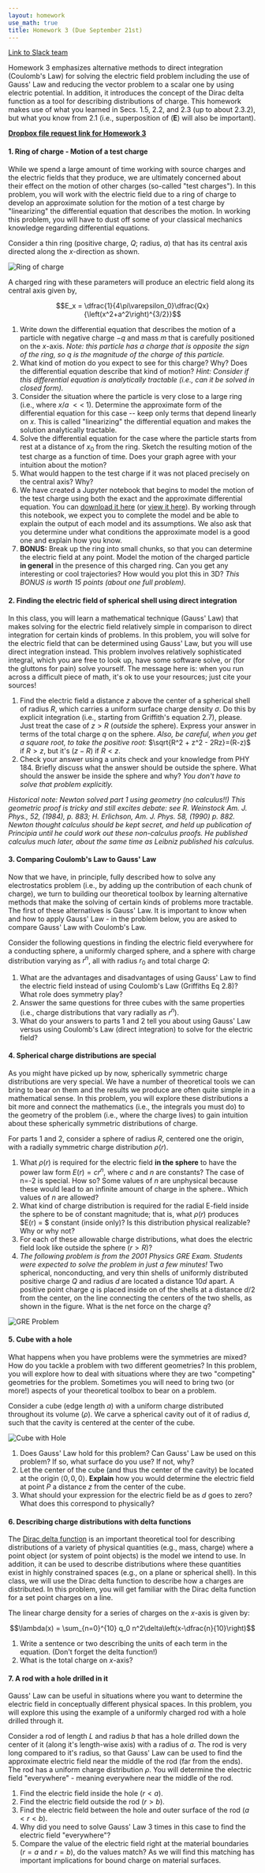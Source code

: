 ```yaml
---
layout: homework
use_math: true
title: Homework 3 (Due September 21st)
---
```


[Link to Slack team](http://phy481msuf2018.slack.com)

Homework 3 emphasizes alternative methods to direct integration (Coulomb's Law) for solving the electric field problem including the use of Gauss' Law and reducing the vector problem to a scalar one by using electric potential. In addition, it introduces the concept of the Dirac delta function as a tool for describing distributions of charge. This homework makes use of what you learned in Secs. 1.5, 2.2, and 2.3 (up to about 2.3.2), but what you know from 2.1 (i.e., superposition of ($\mathbf{E}$) will also be important).

[**Dropbox file request link for Homework 3**](https://www.dropbox.com/request/H4yWIqFU0lmnFpsZJwSq)

#### 1. Ring of charge - Motion of a test charge

While we spend a large amount of time working with source charges and the electric fields that they produce, we are ultimately concerned about their effect on the motion of other charges (so-called "test charges"). In this problem, you will work with the electric field due to a ring of charge to develop an approximate solution for the motion of a test charge by "linearizing" the differential equation that describes the motion. In working this problem, you will have to dust off some of your classical mechanics knowledge regarding differential equations.

Consider a thin ring (positive charge, $Q$; radius, $a$) that has its central axis directed along the $x$-direction as shown.

![Ring of charge](./images/hw2/ring_w_charge.png "Ring of Charge")

A charged ring with these parameters will produce an electric field along its central axis given by,

$$E_x = \dfrac{1}{4\pi\varepsilon_0}\dfrac{Qx}{\left(x^2+a^2\right)^{3/2}}$$

1. Write down the differential equation that describes the motion of a particle with negative charge $-q$ and mass $m$ that is carefully positioned on the $x$-axis. *Note: this particle has a charge that is opposite the sign of the ring, so $q$ is the magnitude of the charge of this particle.*
2. What kind of motion do you expect to see for this charge? Why? Does the differential equation describe that kind of motion? *Hint: Consider if this differential equation is analytically tractable (i.e., can it be solved in closed form).*
3. Consider the situation where the particle is very close to a large ring (i.e., where $x/a\;<<\;1$). Determine the approximate form of the differential equation for this case -- keep only terms that depend linearly on $x$. This is called "linearizing" the differential equation and makes the solution analytically tractable.
4. Solve the differential equation for the case where the particle starts from rest at a distance of $x_0$ from the ring. Sketch the resulting motion of the test charge as a function of time. Does your graph agree with your intuition about the motion?
5. What would happen to the test charge if it was not placed precisely on the central axis? Why?
6. We have created a Jupyter notebook that begins to model the motion of the test charge using both the exact and the approximate differential equation. You can [download it here](../jupyter/HW3-MotionOfTestCharge.ipynb) (or [view it here](https://github.com/dannycab/phy481msu_f2018/blob/master/jupyter/HW3-MotionOfTestCharge.ipynb)). By working through this notebook, we expect you to complete the model and be able to explain the output of each model and its assumptions. We also ask that you determine under what conditions the approximate model is a good one and explain how you know.
7. **BONUS:** Break up the ring into small chunks, so that you can determine the electric field at any point. Model the motion of the charged particle **in general** in the presence of this charged ring. Can you get any interesting or cool trajectories? How would you plot this in 3D? *This BONUS is worth 15 points (about one full problem).*


#### 2. Finding the electric field of spherical shell using direct integration

In this class, you will learn a mathematical technique (Gauss' Law) that makes solving for the electric field relatively simple in comparison to direct integration for certain kinds of problems. In this problem, you will solve for the electric field that can be determined using Gauss' Law, but you will use direct integration instead. This problem involves relatively sophisticated integral, which you are free to look up, have some software solve, or (for the gluttons for pain) solve yourself. The message here is: when you run across a difficult piece of math, it's ok to use your resources; just cite your sources!

1. Find the electric field a distance $z$ above the center of a spherical shell  of radius $R$, which carries a uniform surface charge density $\sigma$. Do this by explicit integration (i.e., starting from Griffith's equation 2.7), please. Just treat the case of $z > R$ (*outside* the sphere). Express your answer in terms of the total charge $q$ on the sphere. *Also, be careful, when you get a square root, to take the positive root:* $\sqrt{R^2 + z^2 - 2Rz}=(R-z)$ if $R>z$, but it's $(z-R)$ if $R<z$.
2. Check your answer using a units check and your knowledge from PHY 184. Briefly discuss what the answer should be outside the sphere. What should the answer be inside the sphere and why? *You don't have to solve that problem explicitly.*

*Historical note: Newton solved part 1 using geometry (no calculus!!) This geometric proof is tricky and still excites debate: see R. Weinstock Am. J. Phys., 52, (1984), p. 883; H. Erlichson, Am. J. Phys. 58, (1990) p. 882. Newton thought calculus should be kept secret, and held up publication of Principia until he could work out these non-calculus proofs. He published calculus much later, about the same time as Leibniz published his calculus.*

#### 3. Comparing Coulomb's Law to Gauss' Law

Now that we have, in principle, fully described how to solve any electrostatics problem (i.e., by adding up the contribution of each chunk of charge), we turn to building our theoretical toolbox by learning alternative methods that make the solving of certain kinds of problems more tractable. The first of these alternatives is Gauss' Law. It is important to know when and how to apply Gauss' Law - in the problem below, you are asked to compare Gauss' Law with Coulomb's Law.

Consider the following questions in finding the electric field everywhere for a conducting sphere, a uniformly charged sphere, and a sphere with charge distribution varying as $r^n$, all with radius $r_0$ and total charge $Q$:

1. What are the advantages and disadvantages of using Gauss' Law to find the electric field instead of using Coulomb's Law (Griffiths Eq 2.8)?  What role does symmetry play?
2. Answer the same questions for three cubes with the same properties (i.e., charge distributions that vary radially as $r^n$).
3. What do your answers to parts 1 and 2 tell you about using Gauss' Law versus using Coulomb's Law (direct integration) to solve for the electric field?

#### 4. Spherical charge distributions are special

As you might have picked up by now, spherically symmetric charge distributions are very special. We have a number of theoretical tools we can bring to bear on them and the results we produce are often quite simple in a mathematical sense. In this problem, you will explore these distributions a bit more and connect the mathematics (i.e., the integrals you must do) to the geometry of the problem (i.e., where the charge lives) to gain intuition about these spherically symmetric distributions of charge.

For parts 1 and 2, consider a sphere of radius $R$, centered one the origin, with a radially symmetric charge distribution $\rho(r)$.

1. What $\rho(r)$ is required for the electric field **in the sphere** to have the power law form $E(r) = cr^n$, where $c$ and $n$ are constants? The case of n=-2 is special. How so? Some values of $n$ are unphysical because these would lead to an infinite amount of charge in the sphere.. Which values of $n$ are allowed?
2. What kind of charge distribution is required for the radial E-field inside the sphere to be of constant magnitude; that is, what $\rho(r)$ produces $E(r) = $ constant (inside only)? Is this distribution physical realizable? Why or why not?
3. For each of these allowable charge distributions, what does the electric field look like outside the sphere ($r>R$)?
4. *The following problem is from the 2001 Physics GRE Exam. Students were expected to solve the problem in just a few minutes!* Two spherical, nonconducting, and very thin shells of uniformly distributed positive charge $Q$ and radius $d$ are located a distance 10$d$ apart. A positive point charge $q$ is placed inside on of the shells at a distance $d/2$ from the center, on the line connecting the centers of the two shells, as shown in the figure. What is the net force on the charge $q$?

![GRE Problem](./images/hw3/gre_problem.png "GRE Problem")

#### 5. Cube with a hole

What happens when you have problems were the symmetries are mixed? How do you tackle a problem with two different geometries? In this problem, you will explore how to deal with situations where they are two "competing" geometries for the problem. Sometimes you will need to bring two (or more!) aspects of your theoretical toolbox to bear on a problem.

Consider a cube (edge length $a$) with a uniform charge distributed throughout its volume ($\rho$). We carve a spherical cavity out of it of radius $d$, such that the cavity is centered at the center of the cube.

![Cube with Hole](./images/hw3/cube_w_hole.png "Cube with hole")

1. Does Gauss' Law hold for this problem? Can Gauss' Law be used on this problem? If so, what surface do you use? If not, why?
2. Let the center of the cube (and thus the center of the cavity) be located at the origin $\langle 0,0,0 \rangle$. **Explain** how you would determine the electric field at point $P$ a distance $z$ from the center of the cube.
3. What should your expression for the electric field be as $d$ goes to zero? What does this correspond to physically?

#### 6. Describing charge distributions with delta functions

The [Dirac delta function](https://en.wikipedia.org/wiki/Dirac_delta_function) is an important theoretical tool for describing distributions of a variety of physical quantities (e.g., mass, charge) where a point object (or system of point objects) is the model we intend to use. In addition, it can be used to describe distributions where these quantities exist in highly constrained spaces (e.g., on a plane or spherical shell). In this class, we will use the Dirac delta function to describe how a charges are distributed. In this problem, you will get familiar with the Dirac delta function for a set point charges on a line.

The linear charge density for a series of charges on the $x$-axis is given by:

$$\lambda(x) = \sum_{n=0}^{10} q_0 n^2\delta\left(x-\dfrac{n}{10}\right)$$

1. Write a sentence or two describing the units of each term in the equation. (Don't forget the delta function!)
2. What is the total charge on $x$-axis?

#### 7. A rod with a hole drilled in it

Gauss' Law can be useful in situations where you want to determine the electric field in conceptually different physical spaces. In this problem, you will explore this using the example of a uniformly charged rod with a hole drilled through it.

Consider a rod of length $L$ and radius $b$ that has a hole drilled down the center of it (along it's length-wise axis) with a radius of $a$. The rod is very long compared to it's radius, so that Gauss' Law can be used to find the approximate electric field near the middle of the rod (far from the ends). The rod has a uniform charge distribution $\rho$. You will determine the electric field "everywhere" - meaning everywhere near the middle of the rod.

1. Find the electric field inside the hole ($r<a$).
2. Find the electric field outside the rod ($r>b$).
3. Find the electric field between the hole and outer surface of the rod ($a<r<b$).
4. Why did you need to solve Gauss' Law 3 times in this case to find the electric field "everywhere"?
5. Compare the value of the electric field right at the material boundaries ($r=a$ and $r=b$), do the values match? As we will find this matching has important implications for bound charge on material surfaces.
